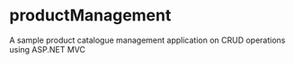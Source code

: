 # productManagement
A sample product catalogue management application on CRUD operations using ASP.NET MVC
